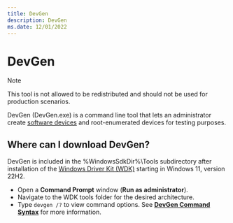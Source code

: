 ```yaml
---
title: DevGen
description: DevGen
ms.date: 12/01/2022
---
```


# DevGen

> [!NOTE]
> This tool is not allowed to be redistributed and should not be used for production scenarios.

DevGen (DevGen.exe) is a command line tool that lets an administrator create [software devices](/windows/win32/api/_swdevice) and root-enumerated devices for testing purposes.

## Where can I download DevGen?

DevGen is included in the %WindowsSdkDir%\\Tools subdirectory after installation of the [Windows Driver Kit (WDK)](../download-the-wdk.md) starting in Windows 11, version 22H2.

- Open a **Command Prompt** window (**Run as administrator**).
- Navigate to the WDK tools folder for the desired architecture.
- Type `devgen /?` to view command options. See [**DevGen Command Syntax**](devgen-command-syntax.md) for more information.
